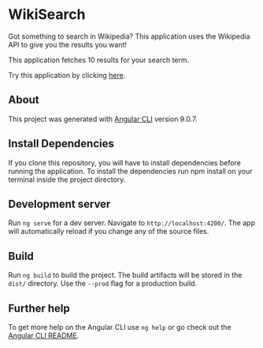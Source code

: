 # WikiSearch

Got something to search in Wikipedia? This application uses the Wikipedia API to give you the results you want!

This application fetches 10 results for your search term.

Try this application by clicking [here](https://nikki9119.github.io/wiki-search/).

## About

This project was generated with [Angular CLI](https://github.com/angular/angular-cli) version 9.0.7.

## Install Dependencies

If you clone this repository, you will have to install dependencies before running the application. To install the dependencies run npm install on your terminal inside the project directory.

## Development server

Run `ng serve` for a dev server. Navigate to `http://localhost:4200/`. The app will automatically reload if you change any of the source files.

## Build

Run `ng build` to build the project. The build artifacts will be stored in the `dist/` directory. Use the `--prod` flag for a production build.

## Further help

To get more help on the Angular CLI use `ng help` or go check out the [Angular CLI README](https://github.com/angular/angular-cli/blob/master/README.md).
